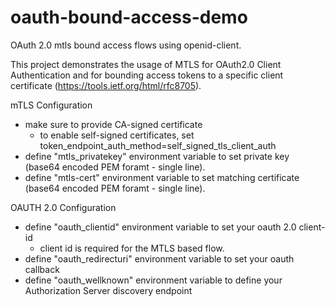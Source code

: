 # oauth-bound-access-demo
OAuth 2.0 mtls bound access flows using openid-client.

This project demonstrates the usage of MTLS for OAuth2.0 Client Authentication and for bounding access tokens to a specific client certificate (https://tools.ietf.org/html/rfc8705).


mTLS Configuration

* make sure to provide CA-signed certificate
  * to enable self-signed certificates, set token_endpoint_auth_method=self_signed_tls_client_auth
* define "mtls_privatekey" environment variable to set private key (base64 encoded PEM foramt - single line). 
* define "mtls-cert" environment variable to set matching certificate (base64 encoded PEM foramt - single line).

OAUTH 2.0 Configuration  

* define "oauth_clientid" environment variable to set your oauth 2.0 client-id
  * client id is required for the MTLS based flow. 
* define "oauth_redirecturi" environment variable to set your oauth callback
* define "oauth_wellknown" environment variable to define your Authorization Server discovery endpoint 

 

